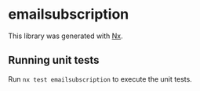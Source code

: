 # emailsubscription

This library was generated with [Nx](https://nx.dev).

## Running unit tests

Run `nx test emailsubscription` to execute the unit tests.
